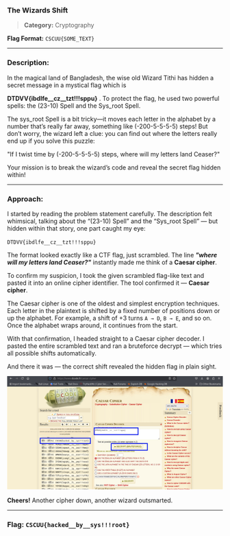 ### The Wizards Shift
>**Category:** Cryptography

**Flag Format:** ```CSCUU{SOME_TEXT}```

---

### Description:

In the magical land of Bangladesh, the wise old Wizard Tithi has hidden a secret message in a mystical flag which is

**DTDVV{ibdlfe__cz__tzt!!!sppu}** . To protect the flag, he used two powerful spells: the (23-10) Spell and the Sys_root Spell.

The sys_root Spell is a bit tricky—it moves each letter in the alphabet by a number that’s really far away, something like (-200-5-5-5-5) steps! But don’t worry, the wizard left a clue: you can find out where the letters really end up if you solve this puzzle:

"If I twist time by (-200-5-5-5-5) steps, where will my letters land Ceaser?"

Your mission is to break the wizard’s code and reveal the secret flag hidden within!


---

### Approach:

I started by reading the problem statement carefully. The description felt whimsical, talking about the “(23-10) Spell” and the “Sys_root Spell” — but hidden within that story, one part caught my eye:

``DTDVV{ibdlfe__cz__tzt!!!sppu}``

The format looked exactly like a CTF flag, just scrambled. The line ***"where will my letters land Ceaser?"*** instantly made me think of a **Caesar cipher**.

To confirm my suspicion, I took the given scrambled flag-like text and pasted it into an online cipher identifier. The tool confirmed it — **Caesar cipher**.

The Caesar cipher is one of the oldest and simplest encryption techniques. Each letter in the plaintext is shifted by a fixed number of positions down or up the alphabet. For example, a shift of +3 turns ``A → D``, ``B → E``, and so on. Once the alphabet wraps around, it continues from the start.

With that confirmation, I headed straight to a Caesar cipher decoder. I pasted the entire scrambled text and ran a bruteforce decrypt — which tries all possible shifts automatically.

And there it was — the correct shift revealed the hidden flag in plain sight.

![Image](../Image_Folder/The_Wizards_Shift.jpg)



**Cheers!** Another cipher down, another wizard outsmarted. 

---

### **Flag:** ```CSCUU{hacked__by__sys!!!root}```
